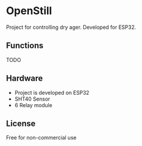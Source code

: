 # OpenStill

Project for controlling dry ager. Developed for ESP32.


## Functions

TODO

## Hardware

* Project is developed on ESP32
* SHT40 Sensor
* 6 Relay module

## License

Free for non-commercial use


